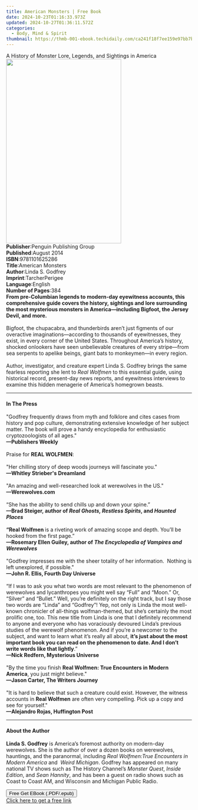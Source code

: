```yaml
---
title: American Monsters | Free Book
date: 2024-10-23T01:16:33.973Z
updated: 2024-10-27T01:36:11.572Z
categories:
  - Body, Mind & Spirit
thumbnail: https://thmb-001-ebook.techidaily.com/ca241f18f7ee159e97bb7b4c960e3a872eed7a7fd59a5aae00097ac668da8122.jpg
---
```

<main id="book-container">
  <div class="flex flex-col">
    <div class="book-brief flex-1 py-6 px-4 sm:p-6 md:py-10 md:px-8">
      <!-- brief-->
      <div class="book-brief-main">
        A History of Monster Lore, Legends, and Sightings in America
      </div>
    </div>
    <div
      class="book-meta-info flex-1 grid gap-4 col-start-1 col-end-3 row-start-1 sm:mb-6 sm:grid-cols-4 lg:gap-6 lg:col-start-2 lg:row-end-6 lg:row-span-6 lg:mb-0"
    >
      <div
        class="book-meta-info-left place-content-center mt-4 p-4 text-sm leading-6 col-start-2 col-span-2 dark:text-slate-400"
      >
        <img
          class="w-full h-500 object-cover rounded-lg sm:h-255 sm:col-span-2 lg:col-span-full"
          src="https://img-001-ebook.techidaily.com/46c9b099ad15d6b37473a50c498ac85c007605524f3450d50f71071ff150858a.jpg"
          alt=""
          width="312"
          height="500"
        />
      </div>
      <div
        class="book-meta-info-right mt-2 col-start-1 row-start-2 col-span-3 self-center"
      >
        <!-- meta data  -->
        <div class="flex flex-col px-4 md:px-8">
          <div class="flex-1">
            <strong>Publisher</strong>:<span class="px-2"
              >Penguin Publishing Group</span
            >
          </div>
          <div class="flex-1">
            <strong>Published</strong>:<span class="px-2">August 2014</span>
          </div>
          <div class="flex-1">
            <strong>ISBN</strong>:<span class="px-2">9781101625286</span>
          </div>
          <div class="flex-1">
            <strong>Title</strong>:<span class="px-2">American Monsters</span>
          </div>
          <div class="flex-1">
            <strong>Author</strong>:<span class="px-2">Linda S. Godfrey</span>
          </div>
          <div class="flex-1">
            <strong>Imprint</strong>:<span class="px-2">TarcherPerigee</span>
          </div>
          <div class="flex-1">
            <strong>Language</strong>:<span class="px-2">English</span>
          </div>
          <div class="flex-1">
            <strong>Number of Pages</strong>:<span class="px-2">384</span>
          </div>
        </div>
      </div>
    </div>
    <div class="book-description flex-1 py-6 px-4 sm:p-6 md:py-10 md:px-8">
      <div class="book-description-main">
        <div accordion-content="" id="description">
          <b
            >From pre-Columbian legends to modern-day eyewitness accounts, this
            comprehensive guide covers the history, sightings and lore
            surrounding the most mysterious monsters in America—including
            Bigfoot, the Jersey Devil, and more.</b
          ><br /><br />Bigfoot, the chupacabra, and thunderbirds aren’t just
          figments of our overactive imaginations—according to thousands of
          eyewitnesses, they exist, in every corner of the United States.
          Throughout America’s history, shocked onlookers have seen unbelievable
          creatures of every stripe—from sea serpents to apelike beings, giant
          bats to monkeymen—in every region.<br /><br />Author, investigator,
          and creature expert Linda S. Godfrey brings the same fearless
          reporting she lent to <i>Real Wolfmen</i> to this essential guide,
          using historical record, present-day news reports, and eyewitness
          interviews to examine this hidden menagerie of America’s homegrown
          beasts.
        </div>
      </div>
    </div>
    <div class="book-excerpts flex-1 py-6 px-4 sm:p-6 md:py-10 md:px-8">
      <!-- excerpts-->
      <div class="book-excerpts-main">
        <hr />
        <h4 class="placeholder placeholder-heading">
          <span>In The Press</span>
        </h4>
        <p>
          "Godfrey frequently draws from myth and folklore and cites cases from
          history and pop culture, demonstrating extensive knowledge of her
          subject matter. The book will prove a handy encyclopedia for
          enthusiastic cryptozoologists of all ages."<br /><b
            >—Publishers Weekly</b
          ><br /><br />Praise for <b>REAL WOLFMEN</b>:<br /><br />"Her chilling
          story of deep woods journeys will fascinate you."<br /><b
            >—Whitley Strieber's Dreamland</b
          ><br /><br />"An amazing and well-researched look at werewolves in the
          US."<br /><b>—Werewolves.com</b><br /><br />“She has the ability to
          send chills up and down your spine.”<br /><b
            ><b
              ><b>—</b>Brad Steiger, author of
              <i>Real Ghosts, Restless Spirits</i>, and <i>Haunted Places</i
              ><br /><br />“Real Wolfmen
            </b></b
          >is a riveting work of amazing scope and depth. You’ll be hooked from
          the first page.”<br /><b
            ><b
              ><b>—</b>Rosemary Ellen Guiley, author of
              <i>The Encyclopedia of Vampires and Werewolves</i></b
            ></b
          ><br /><br />"Godfrey impresses me with the sheer totality of her
          information.&nbsp; Nothing is left unexplored, if possible."<br /><b
            >—John R. Ellis, Fourth Day Universe</b
          ><br /><br />“If I was to ask you what two words are most relevant to
          the phenomenon of werewolves and lycanthropes you might well say
          “Full” and “Moon.” Or, “Silver” and “Bullet.” Well, you’re definitely
          on the right track, but I say those two words are “Linda” and
          “Godfrey”! Yep, not only is Linda the most well-known chronicler of
          all-things wolfman-themed, but she’s certainly the most prolific one,
          too. This new title from Linda is one that I definitely recommend to
          anyone and everyone who has voraciously devoured Linda’s previous
          studies of the werewolf phenomenon. And if you’re a newcomer to the
          subject, and want to learn what it’s really all about,
          <b
            >it’s just about the most important book you can read on the
            phenomenon to date. And I don’t write words like that lightly</b
          >.”<br /><b>—Nick Redfern, Mysterious Universe</b><br /><br />"By the
          time you finish
          <b>Real Wolfmen: True Encounters in Modern America</b>, you just might
          believe."<br /><b>—Jason Carter, The Writers Journey</b
          ><br /><br />"It is hard to believe that such a creature could exist.
          However, the witness accounts in <b>Real Wolfmen</b> are often very
          compelling. Pick up a copy and see for yourself."<br /><b
            >—<b>Alejandro Rojas, Huffington Post</b></b
          >
        </p>
      </div>
    </div>
    <div class="book-about-author flex-1 py-6 px-4 sm:p-6 md:py-10 md:px-8">
      <!-- about author-->
      <div class="book-main-author-main">
        <hr />
        <h4 class="placeholder placeholder-heading">
          <span>About the Author</span>
        </h4>
        <p>
          <b>Linda S. Godfrey</b> is America’s foremost authority on modern-day
          werewolves. She is the author of over a dozen books on werewolves,
          hauntings, and the paranormal, including
          <i>Real Wolfmen:True Encounters in Modern America</i> and&nbsp;
          <i>Weird Michigan</i>. Godfrey has appeared on many national TV shows
          such as The History Channel’s <i>Monster Quest</i>,
          <i>Inside Edition</i>, and <i>Sean Hannity</i>, and has been a guest
          on radio shows such as Coast to Coast AM, and Wisconsin and Michigan
          Public Radio.
        </p>
      </div>
    </div>
    <div class="book-free-get flex-1 py-6 px-4 sm:p-6 md:py-10 md:px-8">
      <button
        id="btn-free-get"
        class="bg-blue-500 hover:bg-blue-700 text-white font-bold py-2 px-4 rounded"
      >
        Free Get EBook (.PDF/.epub)
      </button>
      <div id="countdown-display" class="px-2 text-lg mt-2"></div>
      <a
        id="free-link"
        class="hidden bg-blue-500 hover:bg-blue-700 text-white font-bold py-2 px-4 rounded"
        href="https://www.ebooks.com/en-us/book/1492729/american-monsters/linda-s-godfrey/"
        target="_blank"
        >Click here to get a free link</a
      >
    </div>
    <script>
      let countdownTime = 0;
      let countdownInterval = null;
      document
        .getElementById('btn-free-get')
        .addEventListener('click', startCountdown);
      function startCountdown() {
        countdownTime = new Date().getTime() + 60000 * 3;
        countdownInterval = setInterval(updateCountdown, 1000);
        document.getElementById('btn-free-get').disabled = true;
        document
          .getElementById('btn-free-get')
          .classList.add('bg-gray-500', 'cursor-not-allowed');
      }
      function updateCountdown() {
        let currentTime = new Date().getTime();
        let timeLeft = countdownTime - currentTime;
        let secondsLeft = Math.floor(timeLeft / 1000);
        document.getElementById('countdown-display').innerHTML =
          `Remaining time: ${secondsLeft} seconds.`;
        if (secondsLeft <= 0) {
          clearInterval(countdownInterval);
          document.getElementById('btn-free-get').classList.add('hidden');
          document.getElementById('free-link').classList.remove('hidden');
          document.getElementById('countdown-display').innerHTML = '';
        }
      }
    </script>
  </div>
</main>

<ins class="adsbygoogle"
      style="display:block"
      data-ad-client="ca-pub-7571918770474297"
      data-ad-slot="8358498916"
      data-ad-format="auto"
      data-full-width-responsive="true"></ins>
    